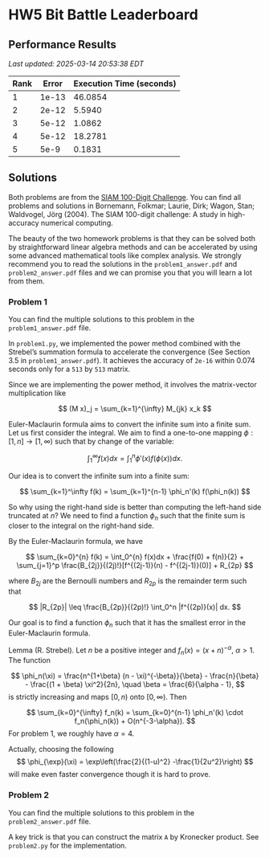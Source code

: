 # HW5 Bit Battle Leaderboard

## Performance Results

*Last updated: 2025-03-14 20:53:38 EDT*

| Rank | Error | Execution Time (seconds) |
|------|-------|-------------------------|
| 1 | 1e-13 | 46.0854 |
| 2 | 2e-12 | 5.5940 |
| 3 | 5e-12 | 1.0862 |
| 4 | 5e-12 | 18.2781 |
| 5 | 5e-9 | 0.1831 |

## Solutions

Both problems are from the [SIAM 100-Digit Challenge](https://epubs.siam.org/doi/10.1137/1.9780898717969). You can find all problems and solutions in Bornemann, Folkmar; Laurie, Dirk; Wagon, Stan; Waldvogel, Jörg (2004). The SIAM 100-digit challenge: A study in high-accuracy numerical computing.

The beauty of the two homework problems is that they can be solved both by straightforward linear algebra methods and can be accelerated by using some advanced mathematical tools like complex analysis. We strongly recommend you to read the solutions in the `problem1_answer.pdf` and `problem2_answer.pdf` files and we can promise you that you will learn a lot from them.

### Problem 1

You can find the multiple solutions to this problem in the `problem1_answer.pdf` file.

In `problem1.py`, we implemented the power method combined with the Strebel’s summation formula to accelerate the convergence (See Section 3.5 in `problem1_answer.pdf`). It achieves the accuracy of `2e-16` within 0.074 seconds only for a  `513` by `513` matrix.

Since we are implementing the power method, it involves the matrix-vector multiplication like

$$
(M x)_j  = \sum_{k=1}^{\infty} M_{jk} x_k
$$

Euler-Maclaurin formula aims to convert the infinite sum into a finite sum. Let us first consider the integral. We aim to find a one-to-one mapping $\phi: [1,n] \to [1,\infty)$ such that by change of the variable:

$$
\int_1^\infty f(x) dx =  \int_1^n \phi'(x) f(\phi(x)) dx.
$$

Our idea is to convert the infinite sum into a finite sum:

$$
\sum_{k=1}^\infty f(k) = \sum_{k=1}^{n-1} \phi_n'(k) f(\phi_n(k))
$$

So why using the right-hand side is better than computing the left-hand side truncated at $n$? We need to find a function $\phi_n$ such that the finite sum is closer to the integral on the right-hand side.

By the Euler-Maclaurin formula, we have

$$
\sum_{k=0}^{n} f(k) = \int_0^{n} f(x)dx + \frac{f(0) + f(n)}{2} + \sum_{j=1}^p \frac{B_{2j}}{(2j)!}[f^{(2j-1)}(n) - f^{(2j-1)}(0)] + R_{2p}
$$

where $B_{2j}$ are the Bernoulli numbers and $R_{2p}$ is the remainder term such that

$$
|R_{2p}| \leq \frac{B_{2p}}{(2p)!} \int_0^n |f^{(2p)}(x)| dx.
$$

Our goal is to find a function $\phi_n$ such that it has the smallest error in the Euler-Maclaurin formula. 

Lemma (R. Strebel). Let $n$ be a positive integer and $f_n(x) = (x + n)^{-\alpha}$, $\alpha > 1$. The function

$$
\phi_n(\xi) = \frac{n^{1+\beta} (n - \xi)^{-\beta}}{\beta} - \frac{n}{\beta} - \frac{(1 + \beta) \xi^2}{2n}, \quad \beta = \frac{6}{\alpha - 1},
$$
is strictly increasing and maps $[0,n)$ onto $[0,\infty)$. Then

$$
\sum_{k=0}^{\infty} f_n(k) = \sum_{k=0}^{n-1} \phi_n'(k) \cdot f_n(\phi_n(k)) + O(n^{-3-\alpha}).
$$
For problem 1, we roughly have $\alpha = 4$.


Actually, choosing the following 
$$
\phi_{\exp}(\xi) = \exp\left(\frac{2}{(1-u)^2} -\frac{1}{2u^2}\right)
$$
will make even faster convergence though it is hard to prove.












### Problem 2

You can find the multiple solutions to this problem in the `problem2_answer.pdf` file.

A key trick is that you can construct the matrix `A` by Kronecker product. See `problem2.py` for the implementation.



